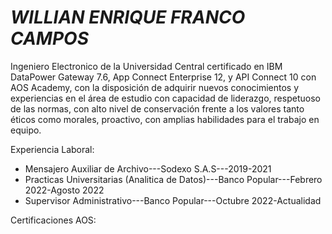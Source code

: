 # ***WILLIAN ENRIQUE FRANCO CAMPOS***





Ingeniero Electronico de la Universidad Central certificado en IBM DataPower Gateway 7.6, App Connect Enterprise 12, y API Connect 10 con AOS Academy, con la disposición de adquirir nuevos conocimientos y experiencias en el área de estudio con capacidad de liderazgo, respetuoso de las normas, con alto nivel de conservación frente a los valores tanto éticos como morales, proactivo, con amplias habilidades para el trabajo en equipo.


Experiencia Laboral:

* Mensajero Auxiliar de Archivo---Sodexo S.A.S---2019-2021
* Practicas Universitarias (Analitica de Datos)---Banco Popular---Febrero 2022-Agosto 2022
* Supervisor Administrativo---Banco Popular---Octubre 2022-Actualidad

Certificaciones AOS:

